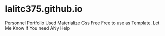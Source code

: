 # lalitc375.github.io
Personnel Portfolio
Used Materialize Css 
Free Free to use as Template. Let Me Know if You need ANy Help
